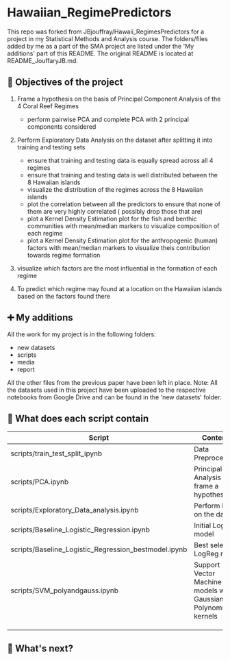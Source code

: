 # Hawaiian_RegimePredictors

This repo was forked from JBjouffray/Hawaii_RegimesPredictors for a project in my Statistical Methods and Analysis course. The folders/files added by me as a part of the SMA project are listed under the 'My additions' part of this README. The original README is located at README_JouffaryJB.md.

## :tropical_fish: Objectives of the project

1. Frame a hypothesis on the basis of Principal Component Analysis of the 4 Coral Reef Regimes
    - perform pairwise PCA and complete PCA with 2 principal components considered
   
2. Perform Exploratory Data Analysis on the dataset after splitting it into training and testing sets
    - ensure that training and testing data is equally spread across all 4 regimes
    - ensure that training and testing data is well distributed between the 8 Hawaiian islands
    - visualize the distribution of the regimes across the 8 Hawaiian islands
    - plot the correlation between all the predictors to ensure that none of them are very highly correlated ( possibly drop those that are)
    - plot a Kernel Density Estimation plot for the fish and benthic communities with mean/median markers to visualize composition of each regime
    - plot a Kernel Density Estimation plot for the anthropogenic (human) factors with mean/median markers to visualize theis contribution towards regime formation
    
3. visualize which factors are the most influential in the formation of each regime 
4. To predict which regime may found at a location on the Hawaiian islands based on the factors found there

## :heavy_plus_sign: My additions
All the work for my project is in the following folders:

- new datasets
- scripts
- media
- report

All the other files from the previous paper have been left in place.
Note: All the datasets used in this project have been uploaded to the respective notebooks from Google Drive and can be found in the 'new datasets' folder.

## :bookmark_tabs: What does each script contain

| Script  | Contents  |   
|---|---|
| scripts/train_test_split_ipynb  | Data Preprocessing  |   
| scripts/PCA.ipynb  | Principal Data Analysis to frame a hypothesis  |   
| scripts/Exploratory_Data_analysis.ipynb  | Perform EDA on the datset  |  
| scripts/Baseline_Logistic_Regression.ipynb  | Initial LogReg model  |  
| scripts/Baseline_Logistic_Regression_bestmodel.ipynb  | Best selected LogReg model  |   
| scripts/SVM_polyandgauss.ipynb  | Support Vector Machine models with Gaussian and Polynomial kernels  |  
|   |   |   
|   |   |   
|   |   |   

## 🔮  What's next?

